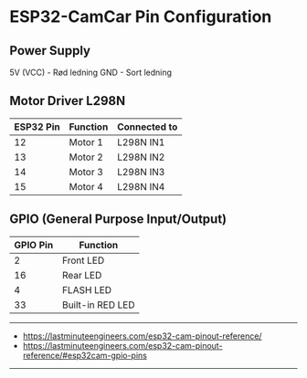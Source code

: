 # ESP32-CamCar Pin Configuration

## Power Supply

5V (VCC)  - Rød ledning
GND       - Sort ledning

## Motor Driver L298N
| ESP32 Pin | Function | Connected to |
|-----------|----------|--------------|
| 12         | Motor 1  | L298N IN1    |
| 13         | Motor 2  | L298N IN2    |
| 14         | Motor 3  | L298N IN3    |
| 15         | Motor 4  | L298N IN4    |

## GPIO (General Purpose Input/Output)

| GPIO Pin | Function  |
|----------|-----------|
| 2        | Front LED |
| 16       | Rear LED  |
| 4        | FLASH LED   |
| 33       | Built-in RED LED |




---

- https://lastminuteengineers.com/esp32-cam-pinout-reference/
- https://lastminuteengineers.com/esp32-cam-pinout-reference/#esp32cam-gpio-pins
---
